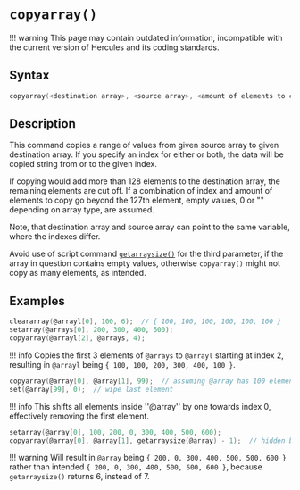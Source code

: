 # `copyarray()`

!!! warning
	This page may contain outdated information, incompatible with the current version of Hercules and its coding standards.

## Syntax

```c
copyarray(<destination array>, <source array>, <amount of elements to copy>);
```

## Description

This command copies a range of values from given source array to given destination array. If you specify an index for either or both, the data will be copied string from or to the given index.

If copying would add more than 128 elements to the destination array, the remaining elements are cut off. If a combination of index and amount of elements to copy go beyond the 127th element, empty values, 0 or "" depending on array type, are assumed.

Note, that destination array and source array can point to the same variable, where the indexes differ.

Avoid use of script command [`getarraysize()`](getarraysize.md) for the third parameter, if the array in question contains empty values, otherwise `copyarray()` might not copy as many elements, as intended.

## Examples

```c
cleararray(@arrayl[0], 100, 6);  // { 100, 100, 100, 100, 100, 100 }
setarray(@arrays[0], 200, 300, 400, 500);
copyarray(@arrayl[2], @arrays, 4);
```

!!! info
	Copies the first 3 elements of `@arrays` to `@arrayl` starting at index 2, resulting in `@arrayl` being `{ 100, 100, 200, 300, 400, 100 }`.

```c
copyarray(@array[0], @array[1], 99);  // assuming @array has 100 elements
set(@array[99], 0);  // wipe last element
```

!!! info
	This shifts all elements inside ''@array'' by one towards index 0, effectively removing the first element.

```c
setarray(@array[0], 100, 200, 0, 300, 400, 500, 600);
copyarray(@array[0], @array[1], getarraysize(@array) - 1);  // hidden bug
```

!!! warning
	Will result in `@array` being `{ 200, 0, 300, 400, 500, 500, 600 }` rather than intended `{ 200, 0, 300, 400, 500, 600, 600 }`, because `getarraysize()` returns 6, instead of 7.
